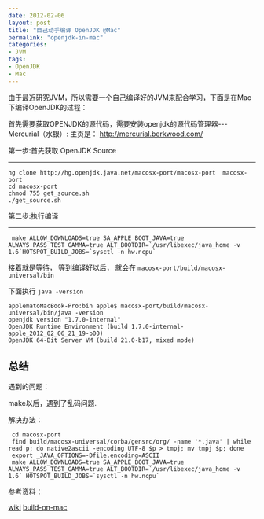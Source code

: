 ```yaml
--- 
date: 2012-02-06
layout: post
title: "自己动手编译 OpenJDK @Mac"
permalink: "openjdk-in-mac"
categories:
- JVM
tags:
- OpenJDK
- Mac
---
```




由于最近研究JVM，所以需要一个自己编译好的JVM来配合学习，下面是在Mac 下编译OpenJDK的过程：

首先需要获取OPENJDK的源代码，需要安装openjdk的源代码管理器--- Mercurial（水银）: 
主页是： <http://mercurial.berkwood.com/>
 
第一步:首先获取 OpenJDK Source
___________________________

	
	hg clone http://hg.openjdk.java.net/macosx-port/macosx-port  macosx-port
	cd macosx-port
	chmod 755 get_source.sh
	./get_source.sh
		
第二步:执行编译
_____________


     make ALLOW_DOWNLOADS=true SA_APPLE_BOOT_JAVA=true ALWAYS_PASS_TEST_GAMMA=true ALT_BOOTDIR=`/usr/libexec/java_home -v 1.6`HOTSPOT_BUILD_JOBS=`sysctl -n hw.ncpu`
     
接着就是等待， 等到编译好以后， 就会在 `macosx-port/build/macosx-universal/bin`

下面执行 `java -version`

	applematoMacBook-Pro:bin apple$ macosx-port/build/macosx-universal/bin/java -version
	openjdk version "1.7.0-internal"
	OpenJDK Runtime Environment (build 1.7.0-internal-apple_2012_02_06_21_19-b00)
	OpenJDK 64-Bit Server VM (build 21.0-b17, mixed mode)

总结
----
 

遇到的问题：

make以后，遇到了乱码问题.

解决办法：

     cd macosx-port
     find build/macosx-universal/corba/gensrc/org/ -name '*.java' | while read p; do native2ascii -encoding UTF-8 $p > tmpj; mv tmpj $p; done
     export _JAVA_OPTIONS=-Dfile.encoding=ASCII
     make ALLOW_DOWNLOADS=true SA_APPLE_BOOT_JAVA=true ALWAYS_PASS_TEST_GAMMA=true ALT_BOOTDIR=`/usr/libexec/java_home -v 1.6` HOTSPOT_BUILD_JOBS=`sysctl -n hw.ncpu`

参考资料：

  [wiki](https://wikis.oracle.com/display/OpenJDK/Mac+OS+X+Port)
  [build-on-mac](http://blog.iusr.me/2011/04/openjdk7-building-on-a-mac/)
